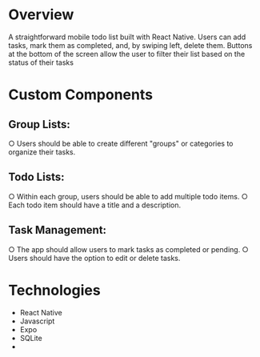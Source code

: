 # Overview

A straightforward mobile todo list built with React Native. Users can add tasks, mark them as completed, and, by swiping left, delete them. Buttons at the bottom of the screen allow the user to filter their list based on the status of their tasks

<div align='center'>
 
</div>

# Custom Components

## Group Lists:
○ Users should be able to create different "groups" or categories to organize their
tasks.
## Todo Lists:
○ Within each group, users should be able to add multiple todo items.
○ Each todo item should have a title and a description.
## Task Management:
○ The app should allow users to mark tasks as completed or pending.
○ Users should have the option to edit or delete tasks.


# Technologies

<ul>
  <li>React Native</li>
  <li>Javascript</li>
  <li>Expo</li>
  <li>SQLite<li>
</ul>

  
